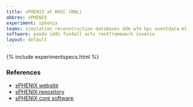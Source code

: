 ```yaml
---
title: sPHENIX at RHIC (BNL)
abbrev: sPHENIX
experiment: sphenix
teams: simulation reconstruction databases ddm wfm hpc eventdata ml
software: panda idds fun4all acts rootframework invenio
layout: default
---
```


{% include experimentspecs.html %}

### References

- [sPHENIX website](https://www.sphenix.bnl.gov/)
- [sPHENIX repository](https://github.com/sPHENIX-Collaboration)
- [sPHENIX core software](https://github.com/sPHENIX-Collaboration/coresoftware)
